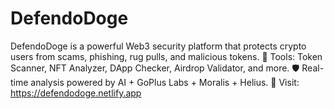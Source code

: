 # DefendoDoge
DefendoDoge is a powerful Web3 security platform that protects crypto users from scams, phishing, rug pulls, and malicious tokens.  🔎 Tools: Token Scanner, NFT Analyzer, DApp Checker, Airdrop Validator, and more.  🛡 Real-time analysis powered by AI + GoPlus Labs + Moralis + Helius.  🔗 Visit: https://defendodoge.netlify.app  
